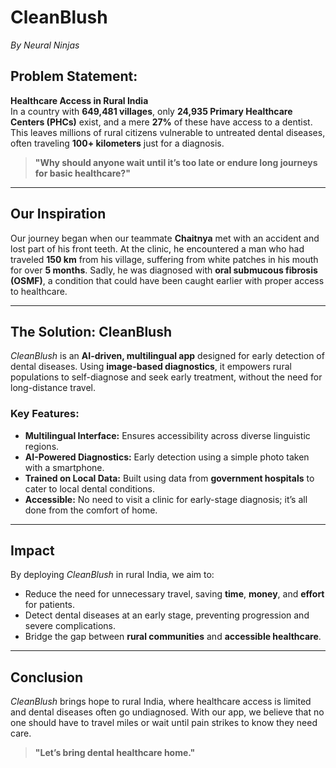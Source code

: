 # **CleanBlush**  
*By Neural Ninjas*

## Problem Statement:  
**Healthcare Access in Rural India**  
In a country with **649,481 villages**, only **24,935 Primary Healthcare Centers (PHCs)** exist, and a mere **27%** of these have access to a dentist. This leaves millions of rural citizens vulnerable to untreated dental diseases, often traveling **100+ kilometers** just for a diagnosis.  
> **"Why should anyone wait until it’s too late or endure long journeys for basic healthcare?"**

---

## Our Inspiration  
Our journey began when our teammate **Chaitnya** met with an accident and lost part of his front teeth. At the clinic, he encountered a man who had traveled **150 km** from his village, suffering from white patches in his mouth for over **5 months**. Sadly, he was diagnosed with **oral submucous fibrosis (OSMF)**, a condition that could have been caught earlier with proper access to healthcare.

---

## The Solution: **CleanBlush**  
*CleanBlush* is an **AI-driven, multilingual app** designed for early detection of dental diseases. Using **image-based diagnostics**, it empowers rural populations to self-diagnose and seek early treatment, without the need for long-distance travel.

### Key Features:
- **Multilingual Interface:** Ensures accessibility across diverse linguistic regions.
- **AI-Powered Diagnostics:** Early detection using a simple photo taken with a smartphone.
- **Trained on Local Data:** Built using data from **government hospitals** to cater to local dental conditions.
- **Accessible:** No need to visit a clinic for early-stage diagnosis; it’s all done from the comfort of home.

---

## Impact  
By deploying *CleanBlush* in rural India, we aim to:
- Reduce the need for unnecessary travel, saving **time**, **money**, and **effort** for patients.
- Detect dental diseases at an early stage, preventing progression and severe complications.
- Bridge the gap between **rural communities** and **accessible healthcare**.

---

## Conclusion  
*CleanBlush* brings hope to rural India, where healthcare access is limited and dental diseases often go undiagnosed. With our app, we believe that no one should have to travel miles or wait until pain strikes to know they need care.  
> **"Let’s bring dental healthcare home."**
